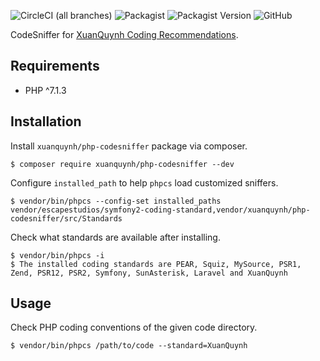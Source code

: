 ![CircleCI (all branches)](https://img.shields.io/circleci/project/github/xuanquynh/php-codesniffer.svg)
![Packagist](https://img.shields.io/packagist/dt/xuanquynh/php-codesniffer.svg)
![Packagist Version](https://img.shields.io/packagist/v/xuanquynh/php-codesniffer.svg?label=version)
![GitHub](https://img.shields.io/github/license/xuanquynh/php-codesniffer.svg)

CodeSniffer for [XuanQuynh Coding Recommendations](https://github.com/xuanquynh/coding-recommendations).

## Requirements

- PHP ^7.1.3

## Installation

Install `xuanquynh/php-codesniffer` package via composer.

    $ composer require xuanquynh/php-codesniffer --dev

Configure `installed_path` to help `phpcs` load customized sniffers.

    $ vendor/bin/phpcs --config-set installed_paths vendor/escapestudios/symfony2-coding-standard,vendor/xuanquynh/php-codesniffer/src/Standards

Check what standards are available after installing.

    $ vendor/bin/phpcs -i
    $ The installed coding standards are PEAR, Squiz, MySource, PSR1, Zend, PSR12, PSR2, Symfony, SunAsterisk, Laravel and XuanQuynh

## Usage

Check PHP coding conventions of the given code directory.

    $ vendor/bin/phpcs /path/to/code --standard=XuanQuynh
